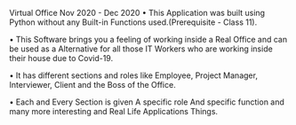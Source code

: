 
Virtual Office
Nov 2020 - Dec 2020
• This Application was built using Python without any Built-in Functions used.(Prerequisite - Class 11).

• This Software brings you a feeling of working inside a Real Office and can be used as a Alternative for all those IT Workers who are working inside their house due to Covid-19.

• It has different sections and roles like Employee, Project Manager, Interviewer, Client and the Boss of the Office.

• Each and Every Section is given A specific role And specific function and many more interesting and Real Life Applications Things.
